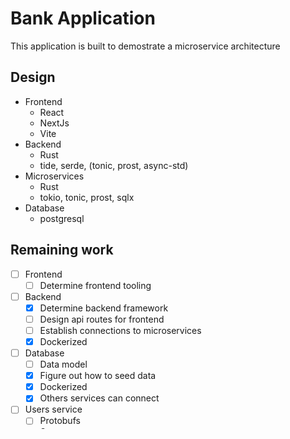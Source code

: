 # Bank Application

This application is built to demostrate a microservice architecture

## Design

- Frontend
  - React
  - NextJs
  - Vite
- Backend
  - Rust
  - tide, serde, (tonic, prost, async-std)
- Microservices
  - Rust
  - tokio, tonic, prost, sqlx
- Database
  - postgresql

## Remaining work

- [ ] Frontend
  - [ ] Determine frontend tooling
- [ ] Backend
  - [x] Determine backend framework
  - [ ] Design api routes for frontend
  - [ ] Establish connections to microservices
  - [x] Dockerized
- [ ] Database
  - [ ] Data model
  - [x] Figure out how to seed data
  - [x] Dockerized
  - [x] Others services can connect
- [ ] Users service
  - [ ] Protobufs
  - [ ] Server
  - [ ] Implement functions
- [ ] Checkings service
  - [ ] Protobufs
  - [ ] Server
  - [ ] Implement functions
- [ ] Savings service
  - [ ] Protobufs
  - [ ] Server
  - [ ] Implement functions
- [ ] Credits service
  - [ ] Protobufs
  - [ ] Server
  - [ ] Implement functions
- [ ] Cards service
  - [ ] Protobufs
  - [ ] Server
  - [ ] Implement functions
- [ ] Transactions service
  - [ ] Protobufs
  - [ ] Server
  - [ ] Implement functions
- [ ] Other
  - [ ] Build and run all services from docker compose
  - [ ] Unit tests / integration tests
  - [ ] Logging
  - [ ] Full architecture diagram
  - [ ] Results and learnings
  - [ ] Create scaffolding for creating other grpc services
  - [x] Networking for multiple containers to communicate
  - [ ] Implement CI
  - [ ] Learn/setup git hooks

## How to build and run

To do

## Requirements

docker, docker compose, rust toolchain, just
